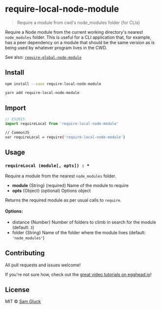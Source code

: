 # require-local-node-module

> Require a module from cwd's node_modules folder (for CLIs)

Require a Node module from the current working directory's nearest `node_modules` folder.
This is useful for a CLI application that, for example, has a peer dependency on a
module that should be the same version as is being used by whatever program lives 
in the CWD.

See also: [`require-global-node-module`](github.com/sdgluck/require-global-node-module)

## Install

```sh
npm install --save require-local-node-module
```

```sh
yarn add require-local-node-module
```

## Import

```js
// ES2015
import requireLocal from 'require-local-node-module'
```

```sh
// CommonJS
var requireLocal = require('require-local-node-module')
```

## Usage

### `requireLocal (module[, opts]) : *`

Require a module from the nearest `node_modules` folder.

- __module__ {String} (required) Name of the module to require
- __opts__ {Object} (optional) Options object

Returns the required module as per usual calls to `require`.

#### Options:

- distance {Number} Number of folders to climb in search for the module (default: `3`)
- folder {String} Name of the folder where the module lives (default: `'node_modules'`)

## Contributing

All pull requests and issues welcome!

If you're not sure how, check out the [great video tutorials on egghead.io](http://bit.ly/2aVzthz)!

## License

MIT © [Sam Gluck](github.com/sdgluck)
